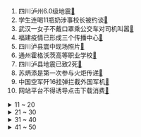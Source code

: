 1. 四川泸州6.0级地震[:link:](https://s.weibo.com/weibo?q=%23四川泸州6.0级地震%23&Refer=top)
2. 学生连喝11瓶奶涉事校长被约谈[:link:](https://s.weibo.com/weibo?q=%23学生连喝11瓶奶涉事校长被约谈%23&Refer=top)
3. 武汉一女子不戴口罩乘公交车对司机叫嚣[:link:](https://s.weibo.com/weibo?q=%23武汉一女子不戴口罩乘公交车对司机叫嚣%23&Refer=top)
4. 福建疫情已形成三个传播中心[:link:](https://s.weibo.com/weibo?q=%23福建疫情已形成三个传播中心%23&Refer=top)
5. 四川泸县震中现场照片[:link:](https://s.weibo.com/weibo?q=%23四川泸县震中现场照片%23&Refer=top)
6. 通州霍格沃茨高等职业学校[:link:](https://s.weibo.com/weibo?q=%23通州霍格沃茨高等职业学校%23&Refer=top)
7. 四川泸县地震已致2死[:link:](https://s.weibo.com/weibo?q=%23四川泸县地震已致2死%23&Refer=top)
8. 苏炳添是第一次参与火炬传递[:link:](https://s.weibo.com/weibo?q=%23苏炳添是第一次参与火炬传递%23&Refer=top)
9. 中国空军歼16挂弹拦截外国军机[:link:](https://s.weibo.com/weibo?q=%23中国空军歼16挂弹拦截外国军机%23&Refer=top)
10. 网站平台不得诱导点击下载消费[:link:](https://s.weibo.com/weibo?q=%23网站平台不得诱导点击下载消费%23&Refer=top)
<details>
<summary>11 ~ 20</summary>

11. 陈乔恩连续五年悼念乔任梁[:link:](https://s.weibo.com/weibo?q=%23陈乔恩连续五年悼念乔任梁%23&Refer=top)
12. 四川杀妻分尸案女方家属索赔70万[:link:](https://s.weibo.com/weibo?q=%23四川杀妻分尸案女方家属索赔70万%23&Refer=top)
13. 你最希望公司发的中秋福利[:link:](https://s.weibo.com/weibo?q=%23你最希望公司发的中秋福利%23&Refer=top)
14. 美国专家拟4至6年内复活猛犸象[:link:](https://s.weibo.com/weibo?q=%23美国专家拟4至6年内复活猛犸象%23&Refer=top)
15. 张楠决定回乡工作[:link:](https://s.weibo.com/weibo?q=%23张楠决定回乡工作%23&Refer=top)
16. 李亚鹏否认挖走李子柒团队[:link:](https://s.weibo.com/weibo?q=%23李亚鹏否认挖走李子柒团队%23&Refer=top)
17. 马龙第一次当全运会火炬手[:link:](https://s.weibo.com/weibo?q=%23马龙第一次当全运会火炬手%23&Refer=top)
18. 警方通报男子将儿童从29楼扔下[:link:](https://s.weibo.com/weibo?q=%23警方通报男子将儿童从29楼扔下%23&Refer=top)
19. 云南新增1例本土确诊[:link:](https://s.weibo.com/weibo?q=%23云南新增1例本土确诊%23&Refer=top)
20. 美国240年只有16年没打仗[:link:](https://s.weibo.com/weibo?q=%23美国240年只有16年没打仗%23&Refer=top)
</details>
<details>
<summary>21 ~ 30</summary>

21. 彭昱畅给抑郁症粉丝留言[:link:](https://s.weibo.com/weibo?q=%23彭昱畅给抑郁症粉丝留言%23&Refer=top)
22. 千万不要买长得像糖的药[:link:](https://s.weibo.com/weibo?q=%23千万不要买长得像糖的药%23&Refer=top)
23. 云南新增22例境外输入确诊[:link:](https://s.weibo.com/weibo?q=%23云南新增22例境外输入确诊%23&Refer=top)
24. 成都重庆等多地震感明显[:link:](https://s.weibo.com/weibo?q=%23成都重庆等多地震感明显%23&Refer=top)
25. iPhone13包装盒不再包覆塑料膜[:link:](https://s.weibo.com/weibo?q=%23iPhone13包装盒不再包覆塑料膜%23&Refer=top)
26. 朱一龙 能自己上绝不用替身[:link:](https://s.weibo.com/weibo?q=%23朱一龙%20能自己上绝不用替身%23&Refer=top)
27. 没想到超市先上架苹果13[:link:](https://s.weibo.com/weibo?q=%23没想到超市先上架苹果13%23&Refer=top)
28. S11抽签仪式[:link:](https://s.weibo.com/weibo?q=%23S11抽签仪式%23&Refer=top)
29. 郭京飞说何广智像小土狗[:link:](https://s.weibo.com/weibo?q=%23郭京飞说何广智像小土狗%23&Refer=top)
30. 国家网信办加强账号规范管理[:link:](https://s.weibo.com/weibo?q=%23国家网信办加强账号规范管理%23&Refer=top)
</details>
<details>
<summary>31 ~ 40</summary>

31. 周生辰说一会儿会出汗你听懂了吗[:link:](https://s.weibo.com/weibo?q=%23周生辰说一会儿会出汗你听懂了吗%23&Refer=top)
32. iPhone13的容量太尴尬了[:link:](https://s.weibo.com/weibo?q=%23iPhone13的容量太尴尬了%23&Refer=top)
33. 终于要换掉我的iPhone4了[:link:](https://s.weibo.com/weibo?q=%23终于要换掉我的iPhone4了%23&Refer=top)
34. 四川泸州启动一级应急响应[:link:](https://s.weibo.com/weibo?q=%23四川泸州启动一级应急响应%23&Refer=top)
35. 北京朝阳临时封控区已解封[:link:](https://s.weibo.com/weibo?q=%23北京朝阳临时封控区已解封%23&Refer=top)
36. 将孩子从29楼扔下男子已被警方带走[:link:](https://s.weibo.com/weibo?q=%23将孩子从29楼扔下男子已被警方带走%23&Refer=top)
37. 全运会开幕式有多震撼[:link:](https://s.weibo.com/weibo?q=%23全运会开幕式有多震撼%23&Refer=top)
38. 苹果天猫店挤爆了[:link:](https://s.weibo.com/weibo?q=%23苹果天猫店挤爆了%23&Refer=top)
39. 山东青岛千亩韭菜花开白如雪[:link:](https://s.weibo.com/weibo?q=%23山东青岛千亩韭菜花开白如雪%23&Refer=top)
40. 红船驶入全运会开幕式现场[:link:](https://s.weibo.com/weibo?q=%23红船驶入全运会开幕式现场%23&Refer=top)
</details>
<details>
<summary>41 ~ 50</summary>

41. 泸县一中学组织操场紧急避险[:link:](https://s.weibo.com/weibo?q=%23泸县一中学组织操场紧急避险%23&Refer=top)
42. 怎样辨别荨麻疹还是湿疹[:link:](https://s.weibo.com/weibo?q=%23怎样辨别荨麻疹还是湿疹%23&Refer=top)
43. 刘诗诗央视秋晚采访控场王者[:link:](https://s.weibo.com/weibo?q=%23刘诗诗央视秋晚采访控场王者%23&Refer=top)
44. 泸州震中居民一边避险一边避雨[:link:](https://s.weibo.com/weibo?q=%23泸州震中居民一边避险一边避雨%23&Refer=top)
45. 海南一条街水果店全姓阿[:link:](https://s.weibo.com/weibo?q=%23海南一条街水果店全姓阿%23&Refer=top)
46. 接福建疾控流调电话请说普通话[:link:](https://s.weibo.com/weibo?q=%23接福建疾控流调电话请说普通话%23&Refer=top)
47. 泸县地震救援现场[:link:](https://s.weibo.com/weibo?q=%23泸县地震救援现场%23&Refer=top)
48. 段奕宏微博直播回忆双探趣事[:link:](https://s.weibo.com/weibo?q=%23段奕宏微博直播回忆双探趣事%23&Refer=top)
49. 时宜扑倒周生辰[:link:](https://s.weibo.com/weibo?q=%23时宜扑倒周生辰%23&Refer=top)
50. 全运会[:link:](https://s.weibo.com/weibo?q=%23全运会%23&Refer=top)
</details>